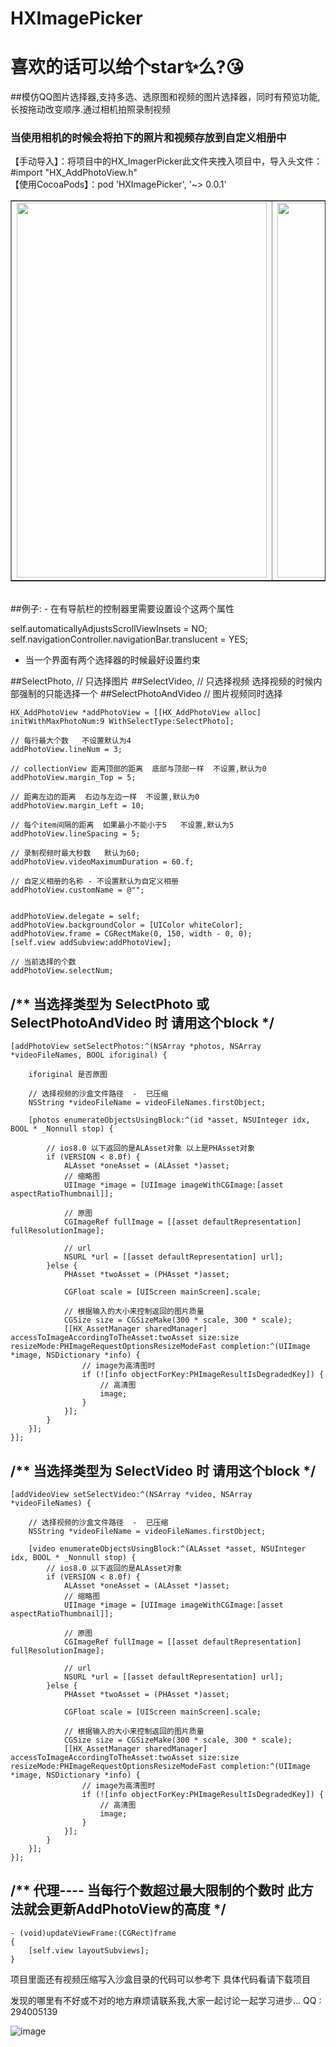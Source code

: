 # HXImagePicker

# 喜欢的话可以给个star✨么?😘

##模仿QQ图片选择器,支持多选、选原图和视频的图片选择器，同时有预览功能,长按拖动改变顺序.通过相机拍照录制视频

<h3 color = red>当使用相机的时候会将拍下的照片和视频存放到自定义相册中</h3>

【手动导入】：将项目中的HX_ImagerPicker此文件夹拽入项目中，导入头文件：#import "HX_AddPhotoView.h"</br>
【使用CocoaPods】：pod 'HXImagePicker', '~> 0.0.1'

<table border = "1">
<tr>
    <td><img src = "https://github.com/LoveZYForever/HXImagePicker/raw/master/screenshots/xuanzeqi.gif" width = "400" height = "600"></td>
    <td><img src = "https://github.com/LoveZYForever/HXImagePicker/raw/master/screenshots/shipin.gif" width = "400" height = "600"></td>
</tr>
</table>
</br>
##例子: 
- 在有导航栏的控制器里需要设置设个这两个属性

self.automaticallyAdjustsScrollViewInsets = NO; 
self.navigationController.navigationBar.translucent = YES;

- 当一个界面有两个选择器的时候最好设置约束

##SelectPhoto,        // 只选择图片
##SelectVideo,        // 只选择视频        选择视频的时候内部强制的只能选择一个
##SelectPhotoAndVideo // 图片视频同时选择

```objc
HX_AddPhotoView *addPhotoView = [[HX_AddPhotoView alloc] initWithMaxPhotoNum:9 WithSelectType:SelectPhoto];

// 每行最大个数   不设置默认为4
addPhotoView.lineNum = 3;

// collectionView 距离顶部的距离  底部与顶部一样  不设置,默认为0
addPhotoView.margin_Top = 5;

// 距离左边的距离  右边与左边一样  不设置,默认为0
addPhotoView.margin_Left = 10;

// 每个item间隔的距离  如果最小不能小于5   不设置,默认为5
addPhotoView.lineSpacing = 5;

// 录制视频时最大秒数   默认为60;
addPhotoView.videoMaximumDuration = 60.f;

// 自定义相册的名称 - 不设置默认为自定义相册
addPhotoView.customName = @"";


addPhotoView.delegate = self;
addPhotoView.backgroundColor = [UIColor whiteColor];
addPhotoView.frame = CGRectMake(0, 150, width - 0, 0);
[self.view addSubview:addPhotoView];

// 当前选择的个数
addPhotoView.selectNum;
```

## /**  当选择类型为 SelectPhoto 或 SelectPhotoAndVideo 时 请用这个block  */

```objc
[addPhotoView setSelectPhotos:^(NSArray *photos, NSArray *videoFileNames, BOOL iforiginal) {

    iforiginal 是否原图

    // 选择视频的沙盒文件路径  -  已压缩
    NSString *videoFileName = videoFileNames.firstObject;

    [photos enumerateObjectsUsingBlock:^(id *asset, NSUInteger idx, BOOL * _Nonnull stop) {

        // ios8.0 以下返回的是ALAsset对象 以上是PHAsset对象
        if (VERSION < 8.0f) {
            ALAsset *oneAsset = (ALAsset *)asset;
            // 缩略图
            UIImage *image = [UIImage imageWithCGImage:[asset aspectRatioThumbnail]];

            // 原图
            CGImageRef fullImage = [[asset defaultRepresentation] fullResolutionImage];

            // url
            NSURL *url = [[asset defaultRepresentation] url];
        }else {
            PHAsset *twoAsset = (PHAsset *)asset;

            CGFloat scale = [UIScreen mainScreen].scale;

            // 根据输入的大小来控制返回的图片质量
            CGSize size = CGSizeMake(300 * scale, 300 * scale);
            [[HX_AssetManager sharedManager] accessToImageAccordingToTheAsset:twoAsset size:size resizeMode:PHImageRequestOptionsResizeModeFast completion:^(UIImage *image, NSDictionary *info) {
                // image为高清图时
                if (![info objectForKey:PHImageResultIsDegradedKey]) {
                    // 高清图
                    image;
                }
            }];
        }
    }];
}];
```
## /**  当选择类型为 SelectVideo 时 请用这个block  */

```objc
[addVideoView setSelectVideo:^(NSArray *video, NSArray *videoFileNames) {

    // 选择视频的沙盒文件路径  -  已压缩
    NSString *videoFileName = videoFileNames.firstObject;
    
    [video enumerateObjectsUsingBlock:^(ALAsset *asset, NSUInteger idx, BOOL * _Nonnull stop) {
        // ios8.0 以下返回的是ALAsset对象
        if (VERSION < 8.0f) {
            ALAsset *oneAsset = (ALAsset *)asset;
            // 缩略图
            UIImage *image = [UIImage imageWithCGImage:[asset aspectRatioThumbnail]];

            // 原图
            CGImageRef fullImage = [[asset defaultRepresentation] fullResolutionImage];

            // url
            NSURL *url = [[asset defaultRepresentation] url];
        }else {
            PHAsset *twoAsset = (PHAsset *)asset;

            CGFloat scale = [UIScreen mainScreen].scale;

            // 根据输入的大小来控制返回的图片质量
            CGSize size = CGSizeMake(300 * scale, 300 * scale);
            [[HX_AssetManager sharedManager] accessToImageAccordingToTheAsset:twoAsset size:size resizeMode:PHImageRequestOptionsResizeModeFast completion:^(UIImage *image, NSDictionary *info) {
                // image为高清图时
                if (![info objectForKey:PHImageResultIsDegradedKey]) {
                    // 高清图
                    image;
                }
            }];
        }
    }];
}];
```

## /**  代理---- 当每行个数超过最大限制的个数时 此方法就会更新AddPhotoView的高度  */

```objc
- (void)updateViewFrame:(CGRect)frame
{
    [self.view layoutSubviews];
}
```

项目里面还有视频压缩写入沙盒目录的代码可以参考下
具体代码看请下载项目

发现的哪里有不好或不对的地方麻烦请联系我,大家一起讨论一起学习进步... 
QQ : 294005139

![image](https://github.com/LoveZYForever/HXImagePicker/raw/master/screenshots/xuanzeqi.gif)
